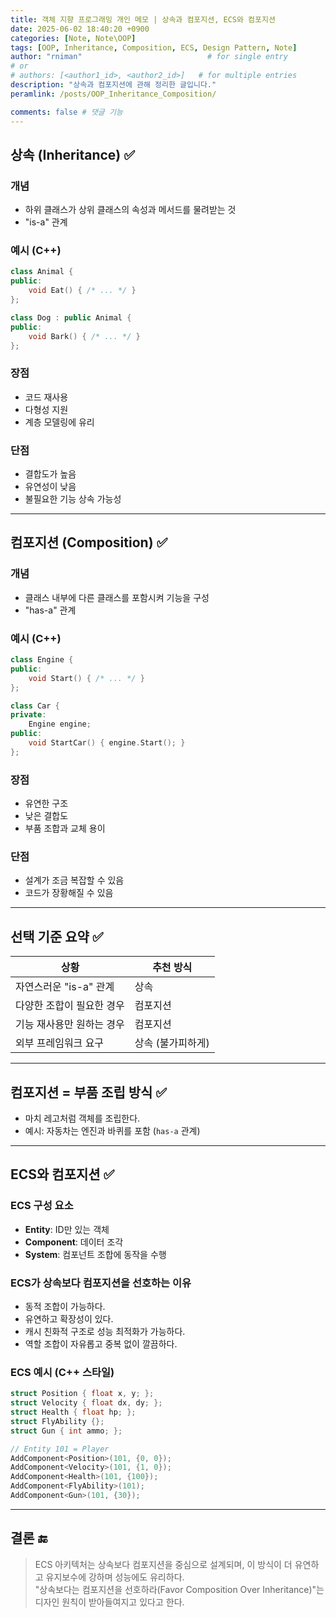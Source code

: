```yaml
---
title: 객체 지향 프로그래밍 개인 메모 | 상속과 컴포지션, ECS와 컴포지션
date: 2025-06-02 18:40:20 +0900
categories: [Note, Note\OOP]
tags: [OOP, Inheritance, Composition, ECS, Design Pattern, Note]
author: "rniman"                            # for single entry
# or
# authors: [<author1_id>, <author2_id>]   # for multiple entries
description: "상속과 컴포지션에 관해 정리한 글입니다."
peramlink: /posts/OOP_Inheritance_Composition/

comments: false # 댓글 기능
---
```


## 상속 (Inheritance) ✅

### 개념  
- 하위 클래스가 상위 클래스의 속성과 메서드를 물려받는 것
- "is-a" 관계

### 예시 (C++)
```cpp
class Animal {
public:
    void Eat() { /* ... */ }
};

class Dog : public Animal {
public:
    void Bark() { /* ... */ }
};
```

### 장점
- 코드 재사용
- 다형성 지원
- 계층 모델링에 유리

### 단점
- 결합도가 높음
- 유연성이 낮음
- 불필요한 기능 상속 가능성

---

## 컴포지션 (Composition) ✅

### 개념  
- 클래스 내부에 다른 클래스를 포함시켜 기능을 구성  
- "has-a" 관계

### 예시 (C++)
```cpp
class Engine {
public:
    void Start() { /* ... */ }
};

class Car {
private:
    Engine engine;
public:
    void StartCar() { engine.Start(); }
};
```

### 장점
- 유연한 구조
- 낮은 결합도
- 부품 조합과 교체 용이

### 단점
- 설계가 조금 복잡할 수 있음
- 코드가 장황해질 수 있음

---

## 선택 기준 요약 ✅

| 상황                      | 추천 방식         |
| ------------------------- | ----------------- |
| 자연스러운 "is-a" 관계    | 상속              |
| 다양한 조합이 필요한 경우 | 컴포지션          |
| 기능 재사용만 원하는 경우 | 컴포지션          |
| 외부 프레임워크 요구      | 상속 (불가피하게) |

---

## 컴포지션 = 부품 조립 방식 ✅

- 마치 레고처럼 객체를 조립한다.
- 예시: 자동차는 엔진과 바퀴를 포함 (`has-a` 관계)

---

## ECS와 컴포지션 ✅

### ECS 구성 요소
- **Entity**: ID만 있는 객체
- **Component**: 데이터 조각
- **System**: 컴포넌트 조합에 동작을 수행

### ECS가 상속보다 컴포지션을 선호하는 이유
- 동적 조합이 가능하다.
- 유연하고 확장성이 있다.
- 캐시 친화적 구조로 성능 최적화가 가능하다.
- 역할 조합이 자유롭고 중복 없이 깔끔하다.

### ECS 예시 (C++ 스타일)
```cpp
struct Position { float x, y; };
struct Velocity { float dx, dy; };
struct Health { float hp; };
struct FlyAbility {};
struct Gun { int ammo; };

// Entity 101 = Player
AddComponent<Position>(101, {0, 0});
AddComponent<Velocity>(101, {1, 0});
AddComponent<Health>(101, {100});
AddComponent<FlyAbility>(101);
AddComponent<Gun>(101, {30});
```

---

## 결론 🔚

> ECS 아키텍처는 상속보다 컴포지션을 중심으로 설계되며, 이 방식이 더 유연하고 유지보수에 강하며 성능에도 유리하다.<br>
> "상속보다는 컴포지션을 선호하라(Favor Composition Over Inheritance)"는 디자인 원칙이 받아들여지고 있다고 한다.
